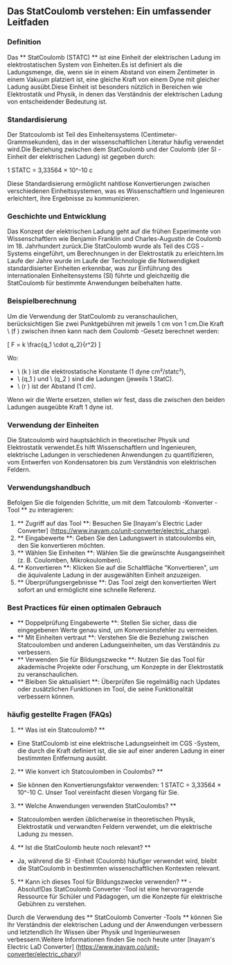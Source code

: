 ## Das StatCoulomb verstehen: Ein umfassender Leitfaden

### Definition
Das ** StatCoulomb (STATC) ** ist eine Einheit der elektrischen Ladung im elektrostatischen System von Einheiten.Es ist definiert als die Ladungsmenge, die, wenn sie in einem Abstand von einem Zentimeter in einem Vakuum platziert ist, eine gleiche Kraft von einem Dyne mit gleicher Ladung ausübt.Diese Einheit ist besonders nützlich in Bereichen wie Elektrostatik und Physik, in denen das Verständnis der elektrischen Ladung von entscheidender Bedeutung ist.

### Standardisierung
Der Statcoulomb ist Teil des Einheitensystems (Centimeter-Grammsekunden), das in der wissenschaftlichen Literatur häufig verwendet wird.Die Beziehung zwischen dem StatCoulomb und der Coulomb (der SI -Einheit der elektrischen Ladung) ist gegeben durch:

1 STATC = 3,33564 × 10^-10 c

Diese Standardisierung ermöglicht nahtlose Konvertierungen zwischen verschiedenen Einheitssystemen, was es Wissenschaftlern und Ingenieuren erleichtert, ihre Ergebnisse zu kommunizieren.

### Geschichte und Entwicklung
Das Konzept der elektrischen Ladung geht auf die frühen Experimente von Wissenschaftlern wie Benjamin Franklin und Charles-Augustin de Coulomb im 18. Jahrhundert zurück.Die StatCoulomb wurde als Teil des CGS -Systems eingeführt, um Berechnungen in der Elektrostatik zu erleichtern.Im Laufe der Jahre wurde im Laufe der Technologie die Notwendigkeit standardisierter Einheiten erkennbar, was zur Einführung des internationalen Einheitensystems (SI) führte und gleichzeitig die StatCoulomb für bestimmte Anwendungen beibehalten hatte.

### Beispielberechnung
Um die Verwendung der StatCoulomb zu veranschaulichen, berücksichtigen Sie zwei Punktgebühren mit jeweils 1 cm von 1 cm.Die Kraft \ (f \) zwischen ihnen kann nach dem Coulomb -Gesetz berechnet werden:

\[ F = k \frac{q_1 \cdot q_2}{r^2} \]

Wo:
- \ (k \) ist die elektrostatische Konstante (1 dyne cm²/statc²),
- \ (q_1 \) und \ (q_2 \) sind die Ladungen (jeweils 1 StatC).
- \ (r \) ist der Abstand (1 cm).

Wenn wir die Werte ersetzen, stellen wir fest, dass die zwischen den beiden Ladungen ausgeübte Kraft 1 dyne ist.

### Verwendung der Einheiten
Die Statcoulomb wird hauptsächlich in theoretischer Physik und Elektrostatik verwendet.Es hilft Wissenschaftlern und Ingenieuren, elektrische Ladungen in verschiedenen Anwendungen zu quantifizieren, vom Entwerfen von Kondensatoren bis zum Verständnis von elektrischen Feldern.

### Verwendungshandbuch
Befolgen Sie die folgenden Schritte, um mit dem Tatcoulomb -Konverter -Tool ** zu interagieren:
1. ** Zugriff auf das Tool **: Besuchen Sie [Inayam's Electric Lader Converter] (https://www.inayam.co/unit-converter/electric_charge).
2. ** Eingabewerte **: Geben Sie den Ladungswert in statcoulombs ein, den Sie konvertieren möchten.
3. ** Wählen Sie Einheiten **: Wählen Sie die gewünschte Ausgangseinheit (z. B. Coulomben, Mikrokoulomben).
4. ** Konvertieren **: Klicken Sie auf die Schaltfläche "Konvertieren", um die äquivalente Ladung in der ausgewählten Einheit anzuzeigen.
5. ** Überprüfungsergebnisse **: Das Tool zeigt den konvertierten Wert sofort an und ermöglicht eine schnelle Referenz.

### Best Practices für einen optimalen Gebrauch
- ** Doppelprüfung Eingabewerte **: Stellen Sie sicher, dass die eingegebenen Werte genau sind, um Konversionsfehler zu vermeiden.
- ** Mit Einheiten vertraut **: Verstehen Sie die Beziehung zwischen Statcoulomben und anderen Ladungseinheiten, um das Verständnis zu verbessern.
- ** Verwenden Sie für Bildungszwecke **: Nutzen Sie das Tool für akademische Projekte oder Forschung, um Konzepte in der Elektrostatik zu veranschaulichen.
- ** Bleiben Sie aktualisiert **: Überprüfen Sie regelmäßig nach Updates oder zusätzlichen Funktionen im Tool, die seine Funktionalität verbessern können.

### häufig gestellte Fragen (FAQs)

1. ** Was ist ein Statcoulomb? **
- Eine StatCoulomb ist eine elektrische Ladungseinheit im CGS -System, die durch die Kraft definiert ist, die sie auf einer anderen Ladung in einer bestimmten Entfernung ausübt.

2. ** Wie konvert ich Statcoulomben in Coulombs? **
- Sie können den Konvertierungsfaktor verwenden: 1 STATC = 3,33564 × 10^-10 C. Unser Tool vereinfacht diesen Vorgang für Sie.

3. ** Welche Anwendungen verwenden StatCoulombs? **
- Statcoulomben werden üblicherweise in theoretischen Physik, Elektrostatik und verwandten Feldern verwendet, um die elektrische Ladung zu messen.

4. ** Ist die StatCoulomb heute noch relevant? **
- Ja, während die SI -Einheit (Coulomb) häufiger verwendet wird, bleibt die StatCoulomb in bestimmten wissenschaftlichen Kontexten relevant.

5. ** Kann ich dieses Tool für Bildungszwecke verwenden? ** - Absolut!Das StatCoulomb Converter -Tool ist eine hervorragende Ressource für Schüler und Pädagogen, um die Konzepte für elektrische Gebühren zu verstehen.

Durch die Verwendung des ** StatCoulomb Converter -Tools ** können Sie Ihr Verständnis der elektrischen Ladung und der Anwendungen verbessern und letztendlich Ihr Wissen über Physik und Ingenieurwesen verbessern.Weitere Informationen finden Sie noch heute unter [Inayam's Electric LaD Converter] (https://www.inayam.co/unit-converter/electric_chary)!